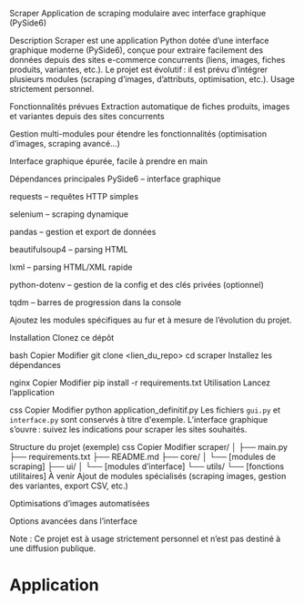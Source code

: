 Scraper
Application de scraping modulaire avec interface graphique (PySide6)

Description
Scraper est une application Python dotée d’une interface graphique moderne (PySide6), conçue pour extraire facilement des données depuis des sites e-commerce concurrents (liens, images, fiches produits, variantes, etc.).
Le projet est évolutif : il est prévu d’intégrer plusieurs modules (scraping d’images, d’attributs, optimisation, etc.).
Usage strictement personnel.

Fonctionnalités prévues
Extraction automatique de fiches produits, images et variantes depuis des sites concurrents

Gestion multi-modules pour étendre les fonctionnalités (optimisation d’images, scraping avancé…)

Interface graphique épurée, facile à prendre en main

Dépendances principales
PySide6 – interface graphique

requests – requêtes HTTP simples

selenium – scraping dynamique

pandas – gestion et export de données

beautifulsoup4 – parsing HTML

lxml – parsing HTML/XML rapide

python-dotenv – gestion de la config et des clés privées (optionnel)

tqdm – barres de progression dans la console

Ajoutez les modules spécifiques au fur et à mesure de l’évolution du projet.

Installation
Clonez ce dépôt

bash
Copier
Modifier
git clone <lien_du_repo>
cd scraper
Installez les dépendances

nginx
Copier
Modifier
pip install -r requirements.txt
Utilisation
Lancez l’application

css
Copier
Modifier
python application_definitif.py
Les fichiers `gui.py` et `interface.py` sont conservés à titre d'exemple.
L’interface graphique s’ouvre : suivez les indications pour scraper les sites souhaités.

Structure du projet (exemple)
css
Copier
Modifier
scraper/
│
├── main.py
├── requirements.txt
├── README.md
├── core/
│   └── [modules de scraping]
├── ui/
│   └── [modules d’interface]
└── utils/
    └── [fonctions utilitaires]
À venir
Ajout de modules spécialisés (scraping images, gestion des variantes, export CSV, etc.)

Optimisations d’images automatisées

Options avancées dans l’interface

Note :
Ce projet est à usage strictement personnel et n’est pas destiné à une diffusion publique.

# Application
